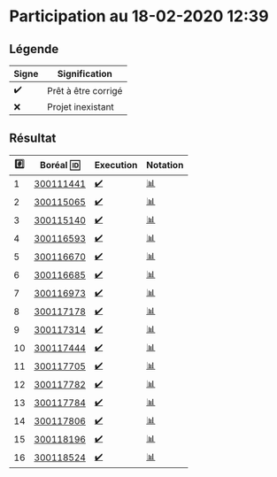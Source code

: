 # Participation au 18-02-2020 12:39
 
## Légende

| Signe              | Signification                 |
|--------------------|-------------------------------|
| :heavy_check_mark: | Prêt à être corrigé           |
| :x:                | Projet inexistant             |
 
## Résultat
 
|:hash:| Boréal :id:                | Execution          | Notation         |
|------|----------------------------|--------------------|------------------|
| 1 | [300111441](../b300111441.py) | [:heavy_check_mark:](Execution.md#etudiant-300111441) | [:bar_chart:](Notation.md#etudiant-300111441) |
| 2 | [300115065](../b300115065.py) | [:heavy_check_mark:](Execution.md#etudiant-300115065) | [:bar_chart:](Notation.md#etudiant-300115065) |
| 3 | [300115140](../b300115140.py) | [:heavy_check_mark:](Execution.md#etudiant-300115140) | [:bar_chart:](Notation.md#etudiant-300115140) |
| 4 | [300116593](../b300116593.py) | [:heavy_check_mark:](Execution.md#etudiant-300116593) | [:bar_chart:](Notation.md#etudiant-300116593) |
| 5 | [300116670](../b300116670.py) | [:heavy_check_mark:](Execution.md#etudiant-300116670) | [:bar_chart:](Notation.md#etudiant-300116670) |
| 6 | [300116685](../b300116685.py) | [:heavy_check_mark:](Execution.md#etudiant-300116685) | [:bar_chart:](Notation.md#etudiant-300116685) |
| 7 | [300116973](../b300116973.py) | [:heavy_check_mark:](Execution.md#etudiant-300116973) | [:bar_chart:](Notation.md#etudiant-300116973) |
| 8 | [300117178](../b300117178.py) | [:heavy_check_mark:](Execution.md#etudiant-300117178) | [:bar_chart:](Notation.md#etudiant-300117178) |
| 9 | [300117314](../b300117314.py) | [:heavy_check_mark:](Execution.md#etudiant-300117314) | [:bar_chart:](Notation.md#etudiant-300117314) |
| 10 | [300117444](../b300117444.py) | [:heavy_check_mark:](Execution.md#etudiant-300117444) | [:bar_chart:](Notation.md#etudiant-300117444) |
| 11 | [300117705](../b300117705.py) | [:heavy_check_mark:](Execution.md#etudiant-300117705) | [:bar_chart:](Notation.md#etudiant-300117705) |
| 12 | [300117782](../b300117782.py) | [:heavy_check_mark:](Execution.md#etudiant-300117782) | [:bar_chart:](Notation.md#etudiant-300117782) |
| 13 | [300117784](../b300117784.py) | [:heavy_check_mark:](Execution.md#etudiant-300117784) | [:bar_chart:](Notation.md#etudiant-300117784) |
| 14 | [300117806](../b300117806.py) | [:heavy_check_mark:](Execution.md#etudiant-300117806) | [:bar_chart:](Notation.md#etudiant-300117806) |
| 15 | [300118196](../b300118196.py) | [:heavy_check_mark:](Execution.md#etudiant-300118196) | [:bar_chart:](Notation.md#etudiant-300118196) |
| 16 | [300118524](../b300118524.py) | [:heavy_check_mark:](Execution.md#etudiant-300118524) | [:bar_chart:](Notation.md#etudiant-300118524) |
